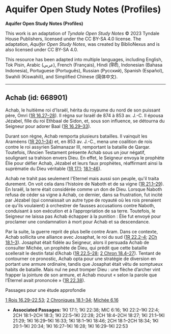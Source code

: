 # Aquifer Open Study Notes (Profiles)

**Aquifer Open Study Notes (Profiles)**

This work is an adaptation of *Tyndale Open Study Notes* © 2023 Tyndale House Publishers, licensed under the CC BY\-SA 4\.0 license. The adaptation, *Aquifer Open Study Notes*, was created by BiblioNexus and is also licensed under CC BY\-SA 4\.0\.

This resource has been adapted into multiple languages, including English, Tok Pisin, Arabic (عربي), French (Français), Hindi (हिंदी), Indonesian (Bahasa Indonesia), Portuguese (Português), Russian (Русский), Spanish (Español), Swahili (Kiswahili), and Simplified Chinese (简体中文).



--------------------------------

## Achab (id: 668901)

Achab, le huitième roi d'Israël, hérita du royaume du nord de son puissant père, Omri ([1R 16\.27–28](https://ref.ly/1Kgs16:27-1Kgs16:28)). Il régna sur Israël de 874 à 853 av. J.\-C. Il épousa Jézabel, fille du roi Ethbaal de Sidon, et, sous son influence, se détourna du Seigneur pour adorer Baal ([1R 16\.29–33](https://ref.ly/1Kgs16:29-1Kgs16:33)).

Durant son règne, Achab remporta plusieurs batailles. Il vainquit les Araméens ([1R 20\.1–34](https://ref.ly/1Kgs20:1-1Kgs20:34)) et, en 853 av. J.\-C., mena une coalition de rois contre le roi assyrien Salmanazar III, remportant la bataille de Qarqar. Toutefois, l’Ancien Testament présente Achab sous un jour négatif, soulignant sa trahison envers Dieu. En effet, le Seigneur envoya le prophète Élie pour défier Achab, Jézabel et leurs faux prophètes, réaffirmant ainsi la suprématie du Dieu véritable ([1R 17\.1](https://ref.ly/1Kgs17:1); [18\.1–46](https://ref.ly/1Kgs18:1-1Kgs18:46)).

Achab ne trahit pas seulement l'Eternel mais aussi son peuple, qu'il traita durement. On voit cela dans l’histoire de Naboth et de sa vigne ([1R 21\.1–29](https://ref.ly/1Kgs21:1-1Kgs21:29)). En Israël, la terre était considérée comme un don de Dieu. Lorsque Naboth refusa de céder sa vigne à Achab, ce dernier, dans sa frustration, fut incité par Jézabel (qui connaissait un autre type de royauté où les rois prenaient ce qu'ils voulaient) à orchestrer de fausses accusations contre Naboth, conduisant à son exécution et à l’appropriation de sa terre. Toutefois, le Seigneur ne laissa pas Achab échapper à la punition : Élie fut envoyé pour proclamer une condamnation à mort pour Achab et sa descendance.

Par la suite, la guerre reprit de plus belle contre Aram. Dans ce contexte, Achab sollicita une alliance avec Josaphat, le roi du sud ([1R 22\.2–4](https://ref.ly/1Kgs22:2-1Kgs22:4); [2Ch 18\.1–3](https://ref.ly/2Chr18:1-2Chr18:3)). Josaphat était fidèle au Seigneur, alors il persuada Achab de consulter Michée, un prophète de Dieu, qui prédit que cette bataille scellerait le destin fatal d’Achab ([1R 22\.5–28](https://ref.ly/1Kgs22:5-1Kgs22:28); [2 Chron 18\.4–27](https://ref.ly/2Chr18:4-2Chr18:27)). Tentant de contourner ce pronostic, Achab opta pour une stratégie de diversion en portant une armure ordinaire, tandis que Josaphat était vêtu de somptueux habits de bataille. Mais nul ne peut tromper Dieu : une flèche d’archer vint frapper la jointure de son armure, et Achab mourut « selon la parole que l’Éternel avait prononcée » ([1R 22\.38](https://ref.ly/1Kgs22:38)).

Passages pour une étude approfondie

[1 Rois 16\.29–22\.53](https://ref.ly/1Kgs16:29-1Kgs22:53); [2 Chroniques 18\.1–34](https://ref.ly/2Chr18:1-2Chr18:34); [Michée 6\.16](https://ref.ly/Mic6:16)

* **Associated Passages:** 1KI 17:1; 1KI 22:38; MIC 6:16; 1KI 22:2–1KI 22:4; 2CH 18:1–2CH 18:3; 1KI 22:5–1KI 22:28; 2CH 18:4–2CH 18:27; 1KI 21:1–1KI 21:29; 1KI 16:29–1KI 16:33; 1KI 18:1–1KI 18:46; 2CH 18:1–2CH 18:34; 1KI 20:1–1KI 20:34; 1KI 16:27–1KI 16:28; 1KI 16:29–1KI 22:53


